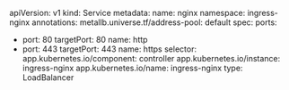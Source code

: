 apiVersion: v1
kind: Service
metadata:
  name: nginx
  namespace: ingress-nginx
  annotations:
    metallb.universe.tf/address-pool: default
spec:
  ports:
  - port: 80
    targetPort: 80
    name: http
  - port: 443
    targetPort: 443
    name: https
  selector:
    app.kubernetes.io/component: controller
    app.kubernetes.io/instance: ingress-nginx
    app.kubernetes.io/name: ingress-nginx
  type: LoadBalancer
